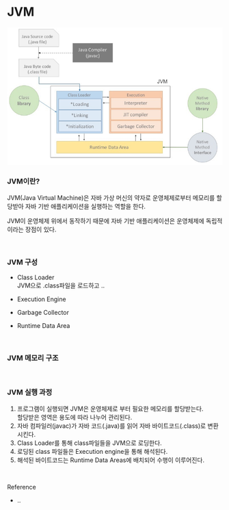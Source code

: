 JVM
===

<img src="../images/JVM.png"></img> <br>

### JVM이란?

JVM(Java Virtual Machine)은 자바 가상 머신의 약자로 운영체제로부터 메모리를 할당받아 자바 기반 애플리케이션을 실행하는 역할을 한다.

JVM이 운영체제 위에서 동작하기 때문에 자바 기반 애플리케이션은 운영체제에 독립적이라는 장점이 있다.

<br>

### JVM 구성

- Class Loader <br>
  JVM으로 .class파일을 로드하고 ..

- Execution Engine <br>
- Garbage Collector <br>
- Runtime Data Area <br>

<br>

### JVM 메모리 구조

<br>

### JVM 실행 과정

1. 프로그램이 실행되면 JVM은 운영체제로 부터 필요한 메모리를 할당받는다. <br> 할당받은 영역은 용도에 따라 나누어 관리된다.
2. 자바 컴파일러(javac)가 자바 코드(.java)를 읽어 자바 바이트코드(.class)로 변환시킨다.
3. Class Loader를 통해 class파일들을 JVM으로 로딩한다.
4. 로딩된 class 파일들은 Execution engine을 통해 해석된다.
5. 해석된 바이트코드는 Runtime Data Areas에 배치되어 수행이 이루어진다.

<br>

Reference
- ..

